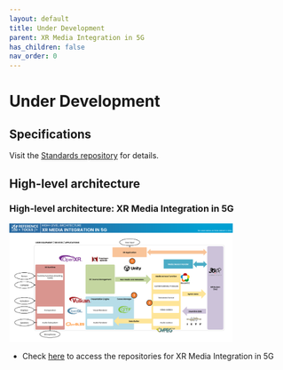 ```yaml
---
layout: default
title: Under Development
parent: XR Media Integration in 5G
has_children: false
nav_order: 0
---
```


# Under Development

## Specifications
Visit the [Standards repository](https://5g-mag.github.io/Standards/pages/xr.html) for details.

## High-level architecture

### High-level architecture: XR Media Integration in 5G

<img src="../../assets/images/projects/xr_diagram.png" style="width: 80%">

 * Check [here](./repositories.html) to access the repositories for XR Media Integration in 5G
